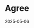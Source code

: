 ---  
layout: startup_page  
title: "Agree"  
id: "agree.com"  
permalink: "/agreeagree.com05062025/"  
website: "https://agree.com/"  
funding_round: "Seed"  
funding_amount: "$7.2M"  
investors: "Pelion Venture Partners, Blank Ventures, Gokul Rajaram, Better Tomorrow Ventures (BTV), 8-Bit Capital, Trust Fund, Everywhere Ventures, Singh Capital Partners, Firsthand VC"  
about: "Agree is a modern agreement platform that unifies e-signature, invoicing, and secure payment processing into one seamless workflow. It is designed for businesses that move revenue through contracts and eliminates friction between signing and getting paid. The platform automates everything from signature blocks to dynamic invoice creation using AI and OCR."  
markets: "Fintech, Financial Services, FinTech, Payments, SaaS"  
hq: "San Francisco, California, United States"  
founded_year: "2024"  
linkedin: "https://www.linkedin.com/company/agreehq"  
twitter: "https://twitter.com/agreeHQ"  
instagram: ""  
facebook: ""  
crunchbase: "https://www.crunchbase.com/organization/agree-com"  
pitchbook: "https://pitchbook.com/profiles/company/590433-04"  

date_display: "06-May-2025"  
date: "2025-05-06"

# SEO Optimization  
meta_title: "Agree - Seed Funding ($7.2M)"  
meta_description: "Agree, Agree is a modern agreement platform that unifies e-signature, invoicing, and secure payment processing into one seamless workflow. It is designed for..."  
meta_keywords: "Agree, Fintech, Financial Services, FinTech, Payments, SaaS, Seed funding"  
canonical_url: "https://startup.projectstartups.com/agreeagree.com05062025/"  
---